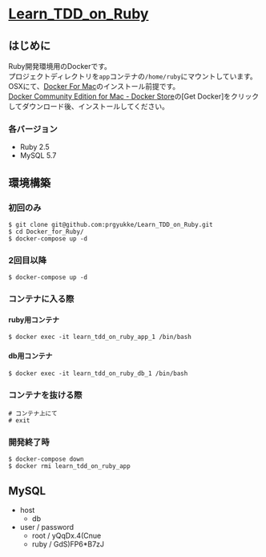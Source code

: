 # [Learn_TDD_on_Ruby](https://github.com/prgyukke/Learn_TDD_on_Ruby)
## はじめに
Ruby開発環境用のDockerです。  
プロジェクトディレクトリを`app`コンテナの`/home/ruby`にマウントしています。  
OSXにて、[Docker For Mac](https://www.docker.com/docker-mac)のインストール前提です。  
[Docker Community Edition for Mac - Docker Store](https://store.docker.com/editions/community/docker-ce-desktop-mac)の[Get Docker]をクリックしてダウンロード後、インストールしてください。  

### 各バージョン
- Ruby 2.5
- MySQL 5.7


## 環境構築
### 初回のみ
```
$ git clone git@github.com:prgyukke/Learn_TDD_on_Ruby.git
$ cd Docker_for_Ruby/
$ docker-compose up -d
```

### 2回目以降
```
$ docker-compose up -d
```

### コンテナに入る際
#### ruby用コンテナ
```
$ docker exec -it learn_tdd_on_ruby_app_1 /bin/bash
```

#### db用コンテナ
```
$ docker exec -it learn_tdd_on_ruby_db_1 /bin/bash
```

### コンテナを抜ける際
```
# コンテナ上にて
# exit
```

### 開発終了時
```
$ docker-compose down
$ docker rmi learn_tdd_on_ruby_app
```

## MySQL
- host
	- db
- user / password
	- root / yQqDx.4(Cnue
	- ruby / GdS)FP6*B7zJ
